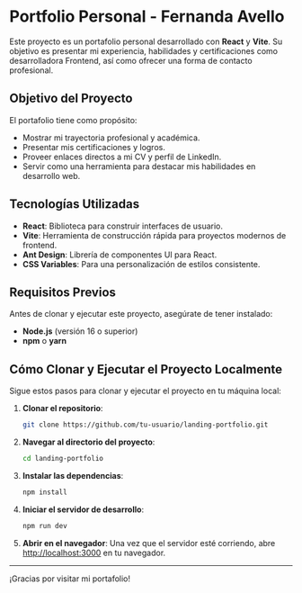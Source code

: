 # Portfolio Personal - Fernanda Avello

Este proyecto es un portafolio personal desarrollado con **React** y **Vite**. Su objetivo es presentar mi experiencia, habilidades y certificaciones como desarrolladora Frontend, así como ofrecer una forma de contacto profesional.

## Objetivo del Proyecto

El portafolio tiene como propósito:
- Mostrar mi trayectoria profesional y académica.
- Presentar mis certificaciones y logros.
- Proveer enlaces directos a mi CV y perfil de LinkedIn.
- Servir como una herramienta para destacar mis habilidades en desarrollo web.

## Tecnologías Utilizadas

- **React**: Biblioteca para construir interfaces de usuario.
- **Vite**: Herramienta de construcción rápida para proyectos modernos de frontend.
- **Ant Design**: Librería de componentes UI para React.
- **CSS Variables**: Para una personalización de estilos consistente.

## Requisitos Previos

Antes de clonar y ejecutar este proyecto, asegúrate de tener instalado:

- **Node.js** (versión 16 o superior)
- **npm** o **yarn**

## Cómo Clonar y Ejecutar el Proyecto Localmente

Sigue estos pasos para clonar y ejecutar el proyecto en tu máquina local:

1. **Clonar el repositorio**:
   ```bash
   git clone https://github.com/tu-usuario/landing-portfolio.git
   ```

2. **Navegar al directorio del proyecto**:
   ```bash
   cd landing-portfolio
   ```

3. **Instalar las dependencias**:
   ```bash
   npm install
   ```

4. **Iniciar el servidor de desarrollo**:
   ```bash
   npm run dev
   ```

5. **Abrir en el navegador**: Una vez que el servidor esté corriendo, abre [http://localhost:3000](http://localhost:3000) en tu navegador.

---

¡Gracias por visitar mi portafolio!